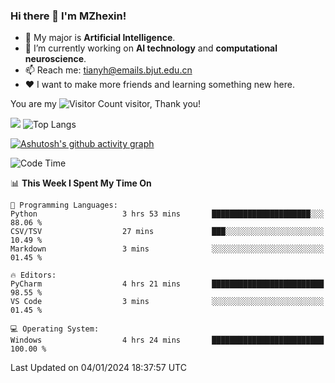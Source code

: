 ### Hi there 👋 I'm MZhexin!

- 💬 My major is **Artificial Intelligence**.
- 🔭 I’m currently working on **AI technology** and **computational neuroscience**.
- 📫 Reach me: <tianyh@emails.bjut.edu.cn> 
- :heart: I want to make more friends and learning something new here.

You are my ![Visitor Count](https://profile-counter.glitch.me/MZhexin/count.svg) visitor, Thank you!

 ![](https://github-readme-stats.vercel.app/api?username=MZhexin&show_icons=true&theme=transparent) ![Top Langs](https://github-readme-stats.vercel.app/api/top-langs/?username=MZhexin&layout=compact&theme=tokyonight) 

[![Ashutosh's github activity graph](https://github-readme-activity-graph.vercel.app/graph?username=MZhexin)](https://github.com/ashutosh00710/github-readme-activity-graph)



<!--START_SECTION:waka-->
![Code Time](http://img.shields.io/badge/Code%20Time-177%20hrs%209%20mins-blue)

📊 **This Week I Spent My Time On** 

```text
💬 Programming Languages: 
Python                   3 hrs 53 mins       ██████████████████████░░░   88.06 % 
CSV/TSV                  27 mins             ███░░░░░░░░░░░░░░░░░░░░░░   10.49 % 
Markdown                 3 mins              ░░░░░░░░░░░░░░░░░░░░░░░░░   01.45 % 

🔥 Editors: 
PyCharm                  4 hrs 21 mins       █████████████████████████   98.55 % 
VS Code                  3 mins              ░░░░░░░░░░░░░░░░░░░░░░░░░   01.45 % 

💻 Operating System: 
Windows                  4 hrs 24 mins       █████████████████████████   100.00 % 
```


 Last Updated on 04/01/2024 18:37:57 UTC
<!--END_SECTION:waka-->


